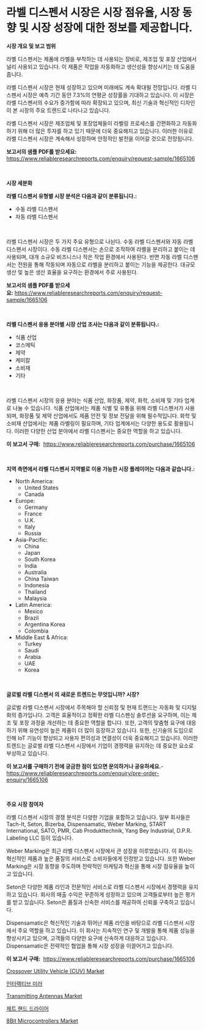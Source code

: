 <p><h1>라벨 디스펜서 시장은 시장 점유율, 시장 동향 및 시장 성장에 대한 정보를 제공합니다.</h1></p><p><strong>시장 개요 및 보고 범위</strong></p>
<p><p>라벨 디스펜서는 제품에 라벨을 부착하는 데 사용되는 장비로, 제조업 및 포장 산업에서 널리 사용되고 있습니다. 이 제품은 작업을 자동화하고 생산성을 향상시키는 데 도움을 줍니다.</p><p>라벨 디스펜서 시장은 현재 성장하고 있으며 미래에도 계속 확대될 전망입니다. 라벨 디스펜서 시장은 예측 기간 동안 7.3%의 연평균 성장률을 기대하고 있습니다. 이 시장은 라벨 디스펜서의 수요가 증가함에 따라 확장되고 있으며, 최신 기술과 혁신적인 디자인이 본 시장의 주요 트렌드로 나타나고 있습니다.</p><p>라벨 디스펜서 시장은 제조업체 및 포장업체들이 라벨링 프로세스를 간편화하고 자동화하기 위해 더 많은 투자를 하고 있기 때문에 더욱 중요해지고 있습니다. 이러한 이유로 라벨 디스펜서 시장은 계속해서 성장하며 안정적인 발전을 이어갈 것으로 전망됩니다.</p></p>
<p><strong>보고서의 샘플 PDF를 받으세요:</strong> <a href="https://www.reliableresearchreports.com/enquiry/request-sample/1665106">https://www.reliableresearchreports.com/enquiry/request-sample/1665106</a></p>
<p>&nbsp;</p>
<p><strong>시장 세분화</strong></p>
<p><strong>라벨 디스펜서 유형별 시장 분석은 다음과 같이 분류됩니다.:</strong></p>
<p><ul><li>수동 라벨 디스펜서</li><li>자동 라벨 디스펜서</li></ul></p>
<p>&nbsp;</p>
<p><p>라벨 디스펜서 시장은 두 가지 주요 유형으로 나뉜다. 수동 라벨 디스펜서와 자동 라벨 디스펜서 시장이다. 수동 라벨 디스펜서는 손으로 조작하여 라벨을 분리하고 붙이는 데 사용되며, 대개 소규모 비즈니스나 작은 작업 환경에서 사용된다. 반면 자동 라벨 디스펜서는 전원을 통해 작동되며 자동으로 라벨을 분리하고 붙이는 기능을 제공한다. 대규모 생산 및 높은 생산 효율을 요구하는 환경에서 주로 사용된다.</p></p>
<p><strong>보고서의 샘플 PDF를 받으세요:</strong>&nbsp;<a href="https://www.reliableresearchreports.com/enquiry/request-sample/1665106">https://www.reliableresearchreports.com/enquiry/request-sample/1665106</a></p>
<p>&nbsp;</p>
<p><strong> 라벨 디스펜서 응용 분야별 시장 산업 조사는 다음과 같이 분류됩니다.:</strong></p>
<p><ul><li>식품 산업</li><li>코스메틱</li><li>제약</li><li>케미칼</li><li>소비재</li><li>기타</li></ul></p>
<p>&nbsp;</p>
<p><p>라벨 디스펜서 시장의 응용 분야는 식품 산업, 화장품, 제약, 화학, 소비재 및 기타 업계로 나눌 수 있습니다. 식품 산업에서는 제품 식별 및 유통을 위해 라벨 디스펜서가 사용되며, 화장품 및 제약 산업에서도 제품 안전 및 정보 전달을 위해 필수적입니다. 화학 및 소비재 산업에서는 제품 라벨링이 필요하며, 기타 업계에서는 다양한 용도로 활용됩니다. 이러한 다양한 산업 분야에서 라벨 디스펜서는 중요한 역할을 하고 있습니다.</p></p>
<p><strong>이 보고서 구매:</strong>&nbsp; <a href="https://www.reliableresearchreports.com/purchase/1665106">https://www.reliableresearchreports.com/purchase/1665106</a></p>
<p>&nbsp;</p>
<p><strong>지역 측면에서 라벨 디스펜서 지역별로 이용 가능한 시장 플레이어는 다음과 같습니다.:</strong></p>
<p><ul>
    <li>
        North America:
        <ul>
            <li>United States</li>
            <li>Canada</li>
        </ul>
    </li>
    <li>
        Europe:
        <ul>
            <li>Germany</li>
            <li>France</li>
            <li>U.K.</li>
            <li>Italy</li>
            <li>Russia</li>
        </ul>
    </li>
    <li>
        Asia-Pacific:
        <ul>
            <li>China</li>
            <li>Japan</li>
            <li>South Korea</li>
            <li>India</li>
            <li>Australia</li>
            <li>China Taiwan</li>
            <li>Indonesia</li>
            <li>Thailand</li>
            <li>Malaysia</li>
        </ul>
    </li>
    <li>
        Latin America:
        <ul>
            <li>Mexico</li>
            <li>Brazil</li>
            <li>Argentina Korea</li>
            <li>Colombia</li>
        </ul>
    </li>
    <li>
        Middle East & Africa:
        <ul>
            <li>Turkey</li>
            <li>Saudi</li>
            <li>Arabia</li>
            <li>UAE</li>
            <li>Korea</li>
        </ul>
    </li>
    </ul></p>
<p>&nbsp;</p>
<p><strong>글로벌 라벨 디스펜서 의 새로운 트렌드는 무엇입니까? 시장?</strong></p>
<p><p>글로벌 라벨 디스펜서 시장에서 주목해야 할 신뢰점 및 현재 트랜드는 자동화 및 디지털화의 증가입니다. 고객은 효율적이고 정확한 라벨 디스펜싱 솔루션을 요구하며, 이는 제조 및 포장 과정을 개선하는 데 중요한 역할을 합니다. 또한, 고객의 맞춤형 요구에 대응하기 위해 유연성이 높은 제품이 더 많이 등장하고 있습니다. 또한, 신기술의 도입으로 인해 IoT 기능이 향상되고 사용자 편의성과 연결성이 더욱 중요해지고 있습니다. 이러한 트렌드는 글로벌 라벨 디스펜서 시장에서 기업이 경쟁력을 유지하는 데 중요한 요소로 부상하고 있습니다.</p></p>
<p><strong>이 보고서를 구매하기 전에 궁금한 점이 있으면 문의하거나 공유하세요.</strong>- <a href="https://www.reliableresearchreports.com/enquiry/pre-order-enquiry/1665106">https://www.reliableresearchreports.com/enquiry/pre-order-enquiry/1665106</a></p>
<p>&nbsp;</p>
<p><strong>주요 시장 참여자</strong></p>
<p><p>라벨 디스펜서 시장의 경쟁 분석은 다양한 기업을 포함하고 있습니다. 일부 회사들은 Tach-It, Seton, Bizerba, Dispensamatic, Weber Marking, START International, SATO, PMR, Cab Produkttechnik, Yang Bey Industrial, D.P.R. Labeling LLC 등이 있습니다. </p><p>Weber Marking은 최근 라벨 디스펜서 시장에서 큰 성장을 이루었습니다. 이 회사는 혁신적인 제품과 높은 품질의 서비스로 소비자들에게 인정받고 있습니다. 또한 Weber Marking은 시장 동향을 주도하며 전략적인 마케팅과 혁신을 통해 시장 점유율을 높이고 있습니다.</p><p>Seton은 다양한 제품 라인과 전문적인 서비스로 라벨 디스펜서 시장에서 경쟁력을 유지하고 있습니다. 회사의 매출 수익은 꾸준하게 성장하고 있으며 고객들로부터 높은 평가를 받고 있습니다. Seton은 품질과 신속한 서비스를 제공하여 신뢰를 구축하고 있습니다.</p><p>Dispensamatic은 혁신적인 기술과 뛰어난 제품 라인을 바탕으로 라벨 디스펜서 시장에서 주요 역할을 하고 있습니다. 이 회사는 지속적인 연구 및 개발을 통해 제품 성능을 향상시키고 있으며, 고객들의 다양한 요구에 신속하게 대응하고 있습니다. Dispensamatic은 전략적인 협업을 통해 시장 성장을 이끌어가고 있습니다.</p></p>
<p><strong>이 보고서 구매:</strong>&nbsp;&nbsp;<a href="https://www.reliableresearchreports.com/purchase/1665106">https://www.reliableresearchreports.com/purchase/1665106</a></p>
<p><p><a href="https://issuu.com/reportprime-2/docs/crossover-utility-vehicle-cuv-market-size-2030.ppt">Crossover Utility Vehicle (CUV) Market</a></p><p><a href="https://github.com/vs019sa3m8x/Market-Research-Report-List-1/blob/main/689367714546.md">인터랙티브 미러</a></p><p><a href="https://github.com/mauripalmi/Market-Research-Report-List-2/blob/main/transmitting-antennas-market.md">Transmitting Antennas Market</a></p><p><a href="https://github.com/Madalyell456456/Market-Research-Report-List-1/blob/main/845139714547.md">제트 핸드 드라이어</a></p><p><a href="https://github.com/gulaimolin/Market-Research-Report-List-3/blob/main/8bit-microcontrollers-market.md">8Bit Microcontrollers Market</a></p></p>

